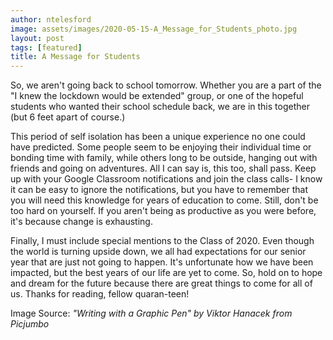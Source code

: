 ```yaml
---
author: ntelesford
image: assets/images/2020-05-15-A_Message_for_Students_photo.jpg
layout: post
tags: [featured]
title: A Message for Students
---
```


So, we aren't going back to school tomorrow. Whether you are a part of
the \"I knew the lockdown would be extended\" group, or one of the
hopeful students who wanted their school schedule back, we are in this
together (but 6 feet apart of course.) 

This period of self isolation has been a unique experience no one could
have predicted. Some people seem to be enjoying their individual time or
bonding time with family, while others long to be outside, hanging out
with friends and going on adventures. All I can say is, this too, shall
pass. Keep up with your Google Classroom notifications and join the
class calls- I know it can be easy to ignore the notifications, but you
have to remember that you will need this knowledge for years of
education to come. Still, don\'t be too hard on yourself. If you aren\'t
being as productive as you were before, it's because change is
exhausting. 

Finally, I must include special mentions to the Class of 2020. Even
though the world is turning upside down, we all had expectations for our
senior year that are just not going to happen. It\'s unfortunate how we
have been impacted, but the best years of our life are yet to come. So,
hold on to hope and dream for the future because there are great things
to come for all of us. Thanks for reading, fellow quaran-teen! 

Image Source: *"Writing with a Graphic Pen" by Viktor Hanacek from
Picjumbo*
